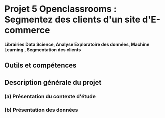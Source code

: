 # Projet 5 Openclassrooms : Segmentez des clients d'un site d'E-commerce
#### Librairies Data Science, Analyse Exploratoire des données, Machine Learning , Segmentation des clients
## Outils et compétences


## Description générale du projet 

### (a) Présentation du contexte d'étude



### (b) Présentation des données
